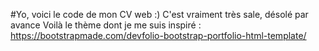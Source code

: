 #Yo, voici le code de mon CV web :)
C'est vraiment très sale, désolé par avance
Voilà le thème dont je me suis inspiré : https://bootstrapmade.com/devfolio-bootstrap-portfolio-html-template/
